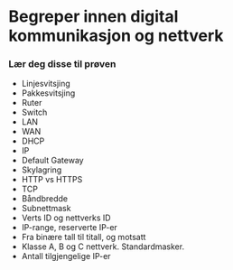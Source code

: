 # Begreper innen digital kommunikasjon og nettverk

### Lær deg disse til prøven

- Linjesvitsjing
- Pakkesvitsjing
- Ruter
- Switch
- LAN
- WAN
- DHCP
- IP
- Default Gateway
- Skylagring
- HTTP vs HTTPS
- TCP
- Båndbredde
- Subnettmask
- Verts ID og nettverks ID
- IP-range, reserverte IP-er
- Fra binære tall til titall, og motsatt
- Klasse A, B og C nettverk. Standardmasker.
- Antall tilgjengelige IP-er
